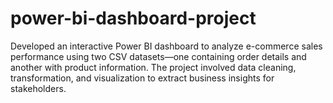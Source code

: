 # power-bi-dashboard-project
Developed an interactive Power BI dashboard to analyze e-commerce sales performance using two CSV datasets—one containing order details and another with product information. The project involved data cleaning, transformation, and visualization to extract business insights for stakeholders.

